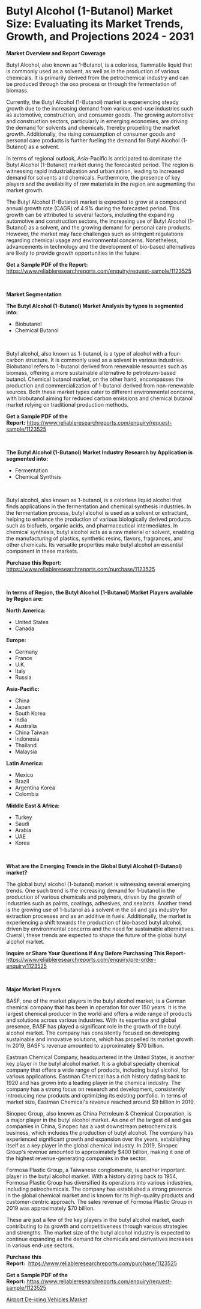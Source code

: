 <p><h1>Butyl Alcohol (1-Butanol) Market Size: Evaluating its Market Trends, Growth, and Projections 2024 - 2031</h1></p><p><strong>Market Overview and Report Coverage</strong></p>
<p><p>Butyl Alcohol, also known as 1-Butanol, is a colorless, flammable liquid that is commonly used as a solvent, as well as in the production of various chemicals. It is primarily derived from the petrochemical industry and can be produced through the oxo process or through the fermentation of biomass.</p><p>Currently, the Butyl Alcohol (1-Butanol) market is experiencing steady growth due to the increasing demand from various end-use industries such as automotive, construction, and consumer goods. The growing automotive and construction sectors, particularly in emerging economies, are driving the demand for solvents and chemicals, thereby propelling the market growth. Additionally, the rising consumption of consumer goods and personal care products is further fueling the demand for Butyl Alcohol (1-Butanol) as a solvent.</p><p>In terms of regional outlook, Asia-Pacific is anticipated to dominate the Butyl Alcohol (1-Butanol) market during the forecasted period. The region is witnessing rapid industrialization and urbanization, leading to increased demand for solvents and chemicals. Furthermore, the presence of key players and the availability of raw materials in the region are augmenting the market growth.</p><p>The Butyl Alcohol (1-Butanol) market is expected to grow at a compound annual growth rate (CAGR) of 4.9% during the forecasted period. This growth can be attributed to several factors, including the expanding automotive and construction sectors, the increasing use of Butyl Alcohol (1-Butanol) as a solvent, and the growing demand for personal care products. However, the market may face challenges such as stringent regulations regarding chemical usage and environmental concerns. Nonetheless, advancements in technology and the development of bio-based alternatives are likely to provide growth opportunities in the future.</p></p>
<p><strong>Get a Sample PDF of the Report:</strong> <a href="https://www.reliableresearchreports.com/enquiry/request-sample/1123525">https://www.reliableresearchreports.com/enquiry/request-sample/1123525</a></p>
<p>&nbsp;</p>
<p><strong>Market Segmentation</strong></p>
<p><strong>The Butyl Alcohol (1-Butanol) Market Analysis by types is segmented into:</strong></p>
<p><ul><li>Biobutanol</li><li>Chemical Butanol</li></ul></p>
<p>&nbsp;</p>
<p><p>Butyl alcohol, also known as 1-butanol, is a type of alcohol with a four-carbon structure. It is commonly used as a solvent in various industries. Biobutanol refers to 1-butanol derived from renewable resources such as biomass, offering a more sustainable alternative to petroleum-based butanol. Chemical butanol market, on the other hand, encompasses the production and commercialization of 1-butanol derived from non-renewable sources. Both these market types cater to different environmental concerns, with biobutanol aiming for reduced carbon emissions and chemical butanol market relying on traditional production methods.</p></p>
<p><strong>Get a Sample PDF of the Report:</strong>&nbsp;<a href="https://www.reliableresearchreports.com/enquiry/request-sample/1123525">https://www.reliableresearchreports.com/enquiry/request-sample/1123525</a></p>
<p>&nbsp;</p>
<p><strong>The Butyl Alcohol (1-Butanol) Market Industry Research by Application is segmented into:</strong></p>
<p><ul><li>Fermentation</li><li>Chemical Synthsis</li></ul></p>
<p>&nbsp;</p>
<p><p>Butyl alcohol, also known as 1-butanol, is a colorless liquid alcohol that finds applications in the fermentation and chemical synthesis industries. In the fermentation process, butyl alcohol is used as a solvent or extractant, helping to enhance the production of various biologically derived products such as biofuels, organic acids, and pharmaceutical intermediates. In chemical synthesis, butyl alcohol acts as a raw material or solvent, enabling the manufacturing of plastics, synthetic resins, flavors, fragrances, and other chemicals. Its versatile properties make butyl alcohol an essential component in these markets.</p></p>
<p><strong>Purchase this Report:</strong>&nbsp; <a href="https://www.reliableresearchreports.com/purchase/1123525">https://www.reliableresearchreports.com/purchase/1123525</a></p>
<p>&nbsp;</p>
<p><strong>In terms of Region, the Butyl Alcohol (1-Butanol) Market Players available by Region are:</strong></p>
<p>
    <p> <strong> North America: </strong>
        <ul>
            <li>United States</li>
            <li>Canada</li>
        </ul>
        </p> 
    <p> <strong> Europe: </strong>
        <ul>
            <li>Germany</li>
            <li>France</li>
            <li>U.K.</li>
            <li>Italy</li>
            <li>Russia</li>
        </ul>
        </p> 
    <p> <strong> Asia-Pacific: </strong>
        <ul>
            <li>China</li>
            <li>Japan</li>
            <li>South Korea</li>
            <li>India</li>
            <li>Australia</li>
            <li>China Taiwan</li>
            <li>Indonesia</li>
            <li>Thailand</li>
            <li>Malaysia</li>
        </ul>
        </p> 
    <p> <strong> Latin America: </strong>
        <ul>
            <li>Mexico</li>
            <li>Brazil</li>
            <li>Argentina Korea</li>
            <li>Colombia</li>
        </ul>
        </p> 
    <p> <strong> Middle East & Africa: </strong>
        <ul>
            <li>Turkey</li>
            <li>Saudi</li>
            <li>Arabia</li>
            <li>UAE</li>
            <li>Korea</li>
        </ul>
    </p>
    </p>
<p>&nbsp;</p>
<p><strong>What are the Emerging Trends in the Global Butyl Alcohol (1-Butanol) market?</strong></p>
<p><p>The global butyl alcohol (1-butanol) market is witnessing several emerging trends. One such trend is the increasing demand for 1-butanol in the production of various chemicals and polymers, driven by the growth of industries such as paints, coatings, adhesives, and sealants. Another trend is the growing use of 1-butanol as a solvent in the oil and gas industry for extraction processes and as an additive in fuels. Additionally, the market is experiencing a shift towards the production of bio-based butyl alcohol, driven by environmental concerns and the need for sustainable alternatives. Overall, these trends are expected to shape the future of the global butyl alcohol market.</p></p>
<p><strong>Inquire or Share Your Questions If Any Before Purchasing This Report</strong>- <a href="https://www.reliableresearchreports.com/enquiry/pre-order-enquiry/1123525">https://www.reliableresearchreports.com/enquiry/pre-order-enquiry/1123525</a></p>
<p>&nbsp;</p>
<p><strong>Major Market Players</strong></p>
<p><p>BASF, one of the market players in the butyl alcohol market, is a German chemical company that has been in operation for over 150 years. It is the largest chemical producer in the world and offers a wide range of products and solutions across various industries. With its expertise and global presence, BASF has played a significant role in the growth of the butyl alcohol market. The company has consistently focused on developing sustainable and innovative solutions, which has propelled its market growth. In 2019, BASF's revenue amounted to approximately $70 billion.</p><p>Eastman Chemical Company, headquartered in the United States, is another key player in the butyl alcohol market. It is a global specialty chemical company that offers a wide range of products, including butyl alcohol, for various applications. Eastman Chemical has a rich history dating back to 1920 and has grown into a leading player in the chemical industry. The company has a strong focus on research and development, consistently introducing new products and optimizing its existing portfolio. In terms of market size, Eastman Chemical's revenue reached around $9 billion in 2019.</p><p>Sinopec Group, also known as China Petroleum & Chemical Corporation, is a major player in the butyl alcohol market. As one of the largest oil and gas companies in China, Sinopec has a vast downstream petrochemicals business, which includes the production of butyl alcohol. The company has experienced significant growth and expansion over the years, establishing itself as a key player in the global chemical industry. In 2019, Sinopec Group's revenue amounted to approximately $400 billion, making it one of the highest revenue-generating companies in the sector.</p><p>Formosa Plastic Group, a Taiwanese conglomerate, is another important player in the butyl alcohol market. With a history dating back to 1954, Formosa Plastic Group has diversified its operations into various industries, including petrochemicals. The company has established a strong presence in the global chemical market and is known for its high-quality products and customer-centric approach. The sales revenue of Formosa Plastic Group in 2019 was approximately $70 billion.</p><p>These are just a few of the key players in the butyl alcohol market, each contributing to its growth and competitiveness through various strategies and strengths. The market size of the butyl alcohol industry is expected to continue expanding as the demand for chemicals and derivatives increases in various end-use sectors.</p></p>
<p><strong>Purchase this Report:</strong>&nbsp;&nbsp;<a href="https://www.reliableresearchreports.com/purchase/1123525">https://www.reliableresearchreports.com/purchase/1123525</a></p>
<p></p>
<p><strong>Get a Sample PDF of the Report:</strong>&nbsp;<a href="https://www.reliableresearchreports.com/enquiry/request-sample/1123525">https://www.reliableresearchreports.com/enquiry/request-sample/1123525</a></p>
<p><p><a href="https://www.linkedin.com/pulse/airport-de-icing-vehicles-market-size-2023-2030-global-industrial-incre/">Airport De-icing Vehicles Market</a></p></p>